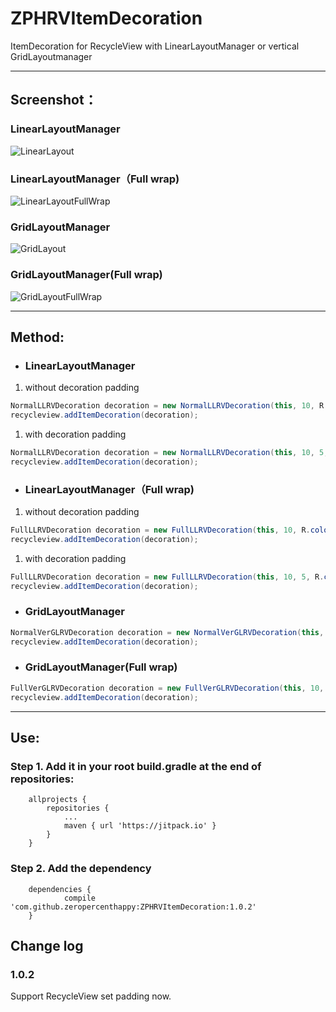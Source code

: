 # ZPHRVItemDecoration
ItemDecoration for RecycleView with LinearLayoutManager or vertical GridLayoutmanager

---

## Screenshot：
### LinearLayoutManager
![LinearLayout](https://github.com/zeropercenthappy/ZPHRVItemDecoration/blob/master/screenshots/device-2017-12-27-100128.png)
### LinearLayoutManager（Full wrap)
![LinearLayoutFullWrap](https://github.com/zeropercenthappy/ZPHRVItemDecoration/blob/master/screenshots/device-2017-12-27-100205.png)
### GridLayoutManager
![GridLayout](https://github.com/zeropercenthappy/ZPHRVItemDecoration/blob/master/screenshots/device-2017-12-27-100219.png)
### GridLayoutManager(Full wrap)
![GridLayoutFullWrap](https://github.com/zeropercenthappy/ZPHRVItemDecoration/blob/master/screenshots/device-2017-12-27-100232.png)

---

## Method:
+ ### LinearLayoutManager

1. without decoration padding
```java
NormalLLRVDecoration decoration = new NormalLLRVDecoration(this, 10, R.color.colorAccent);
recycleview.addItemDecoration(decoration);
```
1. with decoration padding
```java
NormalLLRVDecoration decoration = new NormalLLRVDecoration(this, 10, 5, R.color.colorAccent);
recycleview.addItemDecoration(decoration);
```
+ ### LinearLayoutManager（Full wrap)
1. without decoration padding
```java
FullLLRVDecoration decoration = new FullLLRVDecoration(this, 10, R.color.colorAccent);
recycleview.addItemDecoration(decoration);
```
1. with decoration padding
```java
FullLLRVDecoration decoration = new FullLLRVDecoration(this, 10, 5, R.color.colorAccent);
recycleview.addItemDecoration(decoration);
```
+ ### GridLayoutManager
```java
NormalVerGLRVDecoration decoration = new NormalVerGLRVDecoration(this, 10, R.color.colorAccent);
recycleview.addItemDecoration(decoration);
```
+ ### GridLayoutManager(Full wrap)
```java
FullVerGLRVDecoration decoration = new FullVerGLRVDecoration(this, 10, R.color.colorAccent);
recycleview.addItemDecoration(decoration);
```
---

## Use:
### Step 1. Add it in your root build.gradle at the end of repositories:
```
    allprojects {
        repositories {
            ...
            maven { url 'https://jitpack.io' }
        }
    }
```
### Step 2. Add the dependency
````
    dependencies {
            compile 'com.github.zeropercenthappy:ZPHRVItemDecoration:1.0.2'
    }
````

## Change log

### 1.0.2
Support RecycleView set padding now.
